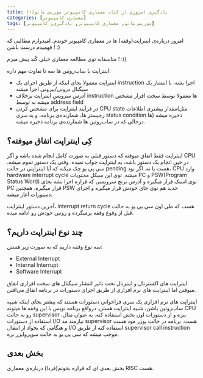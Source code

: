 ```yaml
---
title: یادگیری امروزم از کتاب معماری کامپیوتر موریس مانو(۱)
categories: [معماری کامپیوتر]
tags: [موریس مانو, معماری کامپیوتر, یادگیری, کامپیوتر]
---
```


امروز درباره‌ی اینتراپت(وقفه) ها در معماری کامپیوتر خوندم. امیدوارم مطالبی که فهمیدم درست باشن ! :)

متاسفانه توی مطالعه معماری خیلی کًند پیش میرم ! :((

اینتراپت با ساب‌روتین ها سه تا تفاوت مهم داره:

+ اینتراپت معمولا بجای اینکه از طریق اجرای یک instruction اجرا بشه، با انتشار یک سیگنال درونی/بیرونی اجرا میشه 
+ آدرس سرویسِ اینتراپت برخلاف instruction ها معمولا توسط سخت افزار مشخص میشه نه توسط address field
+ در
	 فرآیند اینتراپت برای مشخص کردن CPU state مقدار بیشتری اطلاعات(مثل 
	رجیستر ها، شمارنده‌ی برنامه، و یه سری status condition ها) ذخیره میشه 
	درحالی که در ساب‌روتین ها شمارنده‌ی برنامه ذخیره میشه.

## کِی اینتراپت اتفاق میوفته؟

اینتراپت فقط اتفاق میوفته که دستور قبلی به صورت کامل انجام شده باشه و
اگر CPU در حین انجام یک دستور باشه، به اینتراپت جواب نمیده. وقتی یک 
دستور تموم میشه، سی پی یو چک میکنه که آیا اینتراپتی در حالت pending هست 
یا نه. اگر بود، CPU وارد hardware interrupt cycle میشه. توی این سیکل 
محتویات PC و PSW(Program Status Word) توی استک قرار میگیره و آدرس برنچ 
سرویسی که قراره اجرا بشه بجای PC قرار میگیره. همچنین PSW جدید هم توی جای
خودش قرار میگیره و اجرای دستورات آغاز میشه.

آخرین دستور اینتراپت، interrupt return cycle هست که طی اون سی پی یو 
به حالت قبل از وقوع وقفه برمیگرده و روتین خودش رو ادامه میده.

## چند نوع اینتراپت داریم؟

سه نوع وقفه داریم که به صورت زیر هستن:

+ External Interrupt
+ Internal Interrupt
+ Software Interrupt

اینتراپت های اکسترنال و اینترنال تحت تاثیر انتشار سیگنال های سخت 
افزاری اتفاق میوفتن اما اینتراپت های نرم افزاری از طریق اجرای دستورات در
برنامه اتفاق می‌افتن. 

اینتراپت های نرم افزاری یک سری فراخوانی دستورات هستند که بیشتر بجای 
اینکه شبیه ساب‌روتین باشن، شبیه اینتراپت هستن. درواقع برنامه نویس با این
وقفه ها میتونه CPU رو به حالت supervisor ببره و از دستورات اون بخش 
استفاده کنه. به عنوان مثال، استفاده از دستورات I/O نیازمند مد supervisor
هست. برنامه در حالت یوزر مود هست و هنگامی که بخواد از انتقال I/O 
استفاده کنه از طریق supervisor call instruction موجب میشه که سی پی یو به
حالت سوپروایزر بره.

## بخش بعدی

بخش بعدی ای که قراره بخونم(فردا) درباره‌ی معماری RISC هست.
